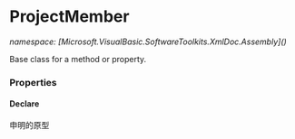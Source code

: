 ﻿# ProjectMember
_namespace: [Microsoft.VisualBasic.SoftwareToolkits.XmlDoc.Assembly](<a href="#" onClick="load('/docs/Microsoft.VisualBasic.SoftwareToolkits.XmlDoc.Assembly/index.md')"></a>)_

Base class for a method or property.




### Properties

#### Declare
申明的原型

